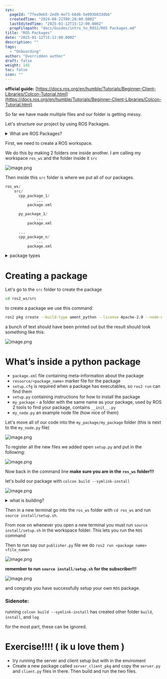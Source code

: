 ```yaml
---
sys:
  pageId: "7fea9eb5-2ed9-4e73-b6d6-5e093b833dbb"
  createdTime: "2024-08-21T00:28:00.000Z"
  lastEditedTime: "2025-01-12T15:12:00.000Z"
  propFilepath: "docs/Guides/intro_to_ROS2/ROS Packages.md"
title: "ROS Packages"
date: "2025-01-12T15:12:00.000Z"
description: ""
tags:
  - "Onboarding"
author: "Overridden author"
draft: false
weight: 145
toc: false
icon: ""
---
```


**official guide:** [https://docs.ros.org/en/humble/Tutorials/Beginner-Client-Libraries/Colcon-Tutorial.html](https://docs.ros.org/en/humble/Tutorials/Beginner-Client-Libraries/Colcon-Tutorial.html)

So far we have made multiple files and our folder is getting messy.

Let's structure our project by using ROS Packages.

<details>

<summary>What are ROS Packages?</summary>

ROS Packages are, as the name implies, packages of code that are highly sharable between ROS developers.

They consist of a folder, `package.xml` file, and source code

```python
      cpp_package_1/
		      ... imagine much code files here ..
          package.xml
```

</details>

First, we need to create a ROS workspace.

We do this by making 2 folders one inside another. I am calling my workspace `ros_ws` and the folder inside it `src`

![image.png](https://prod-files-secure.s3.us-west-2.amazonaws.com/d518164a-d88e-44d1-a4ee-3adb3bd8bce0/70706947-fd18-4537-a67b-e12946812d31/image.png?X-Amz-Algorithm=AWS4-HMAC-SHA256&X-Amz-Content-Sha256=UNSIGNED-PAYLOAD&X-Amz-Credential=ASIAZI2LB4666O4W6HIE%2F20250428%2Fus-west-2%2Fs3%2Faws4_request&X-Amz-Date=20250428T022701Z&X-Amz-Expires=3600&X-Amz-Security-Token=IQoJb3JpZ2luX2VjENH%2F%2F%2F%2F%2F%2F%2F%2F%2F%2FwEaCXVzLXdlc3QtMiJHMEUCIQDPEbOd%2FBV9Z6O8Gx16HQUGusdf%2BFGMzazTAkZKXScI6QIgMzO0%2B%2F3GfQ9oAbwHihfI0iAV3XY0lMKnfm4fzAT3Rtsq%2FwMIahAAGgw2Mzc0MjMxODM4MDUiDHeFtYHZsvHUfDGnOyrcA5a%2F8Aip4ZaPZVEbkipPtoq4%2B6FUqMfRVET2q2GWi5LrguEYNGa0ZAUnsFM4%2FwwjX2TZ6NymGPAq%2FRzb9shYBNU%2FVy%2F7hOcXFtGiWprLtz3Smq%2FS960WVX14Tb20UecYr3lQOyKkjhjOSp4i5NlPNmciz%2FD9sBSrdHzmmoYe7Gv4j2ldnZetceWhp5Z%2Bv%2FNfCcisFY%2BcjrJi5W36xo2wWjyiiXXROkVQyyB6lMvaLmrw4%2F0RAlo0oPPFZQrHiNJdhXvK5M%2F%2BhaUMToINlWZYddz83j00DCjDlVvDdguszpbk%2B8Y4P7jvEf2hmR272NTWZksAQQAFALcKAiUHxKhq9TfVs9fbq%2BcICR2KIbHxOrnjvOZUhHZU34SHgl8482Em7CtEwexYLYlFFxSu%2FNMRhMv4tSNtSGoneRA%2F5X2ubghkcXkvGlei99qUNpseKrFbtukGdfEgJMjCbxKMXW%2FRZ6GUl83sE%2FqZ8fK4751bUUFBCP5g5KrNhX99MCecU5%2FKWbCu0KBukPzq300knqjdf0ALemwsbTgW1jCbOyRPlz64qsmPbMJi7MWQbVOAJ6QpFdlOo71cHZHNdfZycfPribl7mG3e7L3UqzEoFy6cuk%2BVk02jRmad7YZDBnCiMOqiu8AGOqUBGZQC4gfphv2T6y20BIbdE0hl8Jy%2FFZi%2B%2FgW0xe8YFT9yQohTiQnZaq1DVK%2FeSh2Fe4kFkFf51Y6OL%2B6JOZ6F8J1BDEjqfY8FhGER7AXSyVDuF0hE2YEUbNJq639ZCVWdrUSt2yXK%2FAPBqBdrm3N6sj1R0VZfmTqn4%2FTuSYBYbPgAK%2FkH8BALzwkcgxaSWVjRh0mai%2B3dXI2cI7MO3E71tdG8V83q&X-Amz-Signature=03d15ebc4934a000426a5f38deb89ec27e66e1b07e8ec094e80877c935821bd9&X-Amz-SignedHeaders=host&x-id=GetObject)

Then inside this `src` folder is where we put all of our packages.

```python
ros_ws/
    src/
      cpp_package_1/
		      ...
          package.xml

      py_package_1/
		      ...
          package.xml

      ...
      cpp_package_n/
		      ...
          package.xml

```

<details>

<summary>package types</summary>

packages can be either `C++` or python.

the intern file structure is different for each but for this guide we will stick to creating python packages

</details>

# Creating a package

Let's go to the `src` folder to create the package

```bash
cd ros2_ws/src
```

to create a package we use this command:

```bash
ros2 pkg create --build-type ament_python --license Apache-2.0 --node-name my_node my_package
```

a bunch of text should have been printed out but the result should look something like this:

![image.png](https://prod-files-secure.s3.us-west-2.amazonaws.com/d518164a-d88e-44d1-a4ee-3adb3bd8bce0/e6cf1e3f-8512-4a3e-b131-079f800bf3e8/image.png?X-Amz-Algorithm=AWS4-HMAC-SHA256&X-Amz-Content-Sha256=UNSIGNED-PAYLOAD&X-Amz-Credential=ASIAZI2LB4666O4W6HIE%2F20250428%2Fus-west-2%2Fs3%2Faws4_request&X-Amz-Date=20250428T022701Z&X-Amz-Expires=3600&X-Amz-Security-Token=IQoJb3JpZ2luX2VjENH%2F%2F%2F%2F%2F%2F%2F%2F%2F%2FwEaCXVzLXdlc3QtMiJHMEUCIQDPEbOd%2FBV9Z6O8Gx16HQUGusdf%2BFGMzazTAkZKXScI6QIgMzO0%2B%2F3GfQ9oAbwHihfI0iAV3XY0lMKnfm4fzAT3Rtsq%2FwMIahAAGgw2Mzc0MjMxODM4MDUiDHeFtYHZsvHUfDGnOyrcA5a%2F8Aip4ZaPZVEbkipPtoq4%2B6FUqMfRVET2q2GWi5LrguEYNGa0ZAUnsFM4%2FwwjX2TZ6NymGPAq%2FRzb9shYBNU%2FVy%2F7hOcXFtGiWprLtz3Smq%2FS960WVX14Tb20UecYr3lQOyKkjhjOSp4i5NlPNmciz%2FD9sBSrdHzmmoYe7Gv4j2ldnZetceWhp5Z%2Bv%2FNfCcisFY%2BcjrJi5W36xo2wWjyiiXXROkVQyyB6lMvaLmrw4%2F0RAlo0oPPFZQrHiNJdhXvK5M%2F%2BhaUMToINlWZYddz83j00DCjDlVvDdguszpbk%2B8Y4P7jvEf2hmR272NTWZksAQQAFALcKAiUHxKhq9TfVs9fbq%2BcICR2KIbHxOrnjvOZUhHZU34SHgl8482Em7CtEwexYLYlFFxSu%2FNMRhMv4tSNtSGoneRA%2F5X2ubghkcXkvGlei99qUNpseKrFbtukGdfEgJMjCbxKMXW%2FRZ6GUl83sE%2FqZ8fK4751bUUFBCP5g5KrNhX99MCecU5%2FKWbCu0KBukPzq300knqjdf0ALemwsbTgW1jCbOyRPlz64qsmPbMJi7MWQbVOAJ6QpFdlOo71cHZHNdfZycfPribl7mG3e7L3UqzEoFy6cuk%2BVk02jRmad7YZDBnCiMOqiu8AGOqUBGZQC4gfphv2T6y20BIbdE0hl8Jy%2FFZi%2B%2FgW0xe8YFT9yQohTiQnZaq1DVK%2FeSh2Fe4kFkFf51Y6OL%2B6JOZ6F8J1BDEjqfY8FhGER7AXSyVDuF0hE2YEUbNJq639ZCVWdrUSt2yXK%2FAPBqBdrm3N6sj1R0VZfmTqn4%2FTuSYBYbPgAK%2FkH8BALzwkcgxaSWVjRh0mai%2B3dXI2cI7MO3E71tdG8V83q&X-Amz-Signature=5b420534e962e16eb65d64a8b50c92292b353c5be52638a5a38b3590bfc52180&X-Amz-SignedHeaders=host&x-id=GetObject)

# What’s inside a python package

- `package.xml` file containing meta-information about the package
- `resource/<package_name>` marker file for the package
- `setup.cfg` is required when a package has executables, so `ros2 run` can find them
- `setup.py` containing instructions for how to install the package
- `my_package` - a folder with the same name as your package, used by ROS 2 tools to find your package, contains `__init__.py`
- `my_node.py` an example node file (how nice of them)

Let's move all of our code into the `my_package/my_package` folder (this is next to the `my_node.py` file)

![image.png](https://prod-files-secure.s3.us-west-2.amazonaws.com/d518164a-d88e-44d1-a4ee-3adb3bd8bce0/9ce58f11-0da9-4d3e-b86d-506a9685d378/image.png?X-Amz-Algorithm=AWS4-HMAC-SHA256&X-Amz-Content-Sha256=UNSIGNED-PAYLOAD&X-Amz-Credential=ASIAZI2LB4666O4W6HIE%2F20250428%2Fus-west-2%2Fs3%2Faws4_request&X-Amz-Date=20250428T022701Z&X-Amz-Expires=3600&X-Amz-Security-Token=IQoJb3JpZ2luX2VjENH%2F%2F%2F%2F%2F%2F%2F%2F%2F%2FwEaCXVzLXdlc3QtMiJHMEUCIQDPEbOd%2FBV9Z6O8Gx16HQUGusdf%2BFGMzazTAkZKXScI6QIgMzO0%2B%2F3GfQ9oAbwHihfI0iAV3XY0lMKnfm4fzAT3Rtsq%2FwMIahAAGgw2Mzc0MjMxODM4MDUiDHeFtYHZsvHUfDGnOyrcA5a%2F8Aip4ZaPZVEbkipPtoq4%2B6FUqMfRVET2q2GWi5LrguEYNGa0ZAUnsFM4%2FwwjX2TZ6NymGPAq%2FRzb9shYBNU%2FVy%2F7hOcXFtGiWprLtz3Smq%2FS960WVX14Tb20UecYr3lQOyKkjhjOSp4i5NlPNmciz%2FD9sBSrdHzmmoYe7Gv4j2ldnZetceWhp5Z%2Bv%2FNfCcisFY%2BcjrJi5W36xo2wWjyiiXXROkVQyyB6lMvaLmrw4%2F0RAlo0oPPFZQrHiNJdhXvK5M%2F%2BhaUMToINlWZYddz83j00DCjDlVvDdguszpbk%2B8Y4P7jvEf2hmR272NTWZksAQQAFALcKAiUHxKhq9TfVs9fbq%2BcICR2KIbHxOrnjvOZUhHZU34SHgl8482Em7CtEwexYLYlFFxSu%2FNMRhMv4tSNtSGoneRA%2F5X2ubghkcXkvGlei99qUNpseKrFbtukGdfEgJMjCbxKMXW%2FRZ6GUl83sE%2FqZ8fK4751bUUFBCP5g5KrNhX99MCecU5%2FKWbCu0KBukPzq300knqjdf0ALemwsbTgW1jCbOyRPlz64qsmPbMJi7MWQbVOAJ6QpFdlOo71cHZHNdfZycfPribl7mG3e7L3UqzEoFy6cuk%2BVk02jRmad7YZDBnCiMOqiu8AGOqUBGZQC4gfphv2T6y20BIbdE0hl8Jy%2FFZi%2B%2FgW0xe8YFT9yQohTiQnZaq1DVK%2FeSh2Fe4kFkFf51Y6OL%2B6JOZ6F8J1BDEjqfY8FhGER7AXSyVDuF0hE2YEUbNJq639ZCVWdrUSt2yXK%2FAPBqBdrm3N6sj1R0VZfmTqn4%2FTuSYBYbPgAK%2FkH8BALzwkcgxaSWVjRh0mai%2B3dXI2cI7MO3E71tdG8V83q&X-Amz-Signature=09b18ae7fcbd022cf3bc3eb0a31cacd03fd48963e6041794bcf21b29f44f305c&X-Amz-SignedHeaders=host&x-id=GetObject)

To register all the new files we added open `setup.py` and put in the following:

![image.png](https://prod-files-secure.s3.us-west-2.amazonaws.com/d518164a-d88e-44d1-a4ee-3adb3bd8bce0/1cd7c262-4cae-4496-9d75-c178537d24a2/image.png?X-Amz-Algorithm=AWS4-HMAC-SHA256&X-Amz-Content-Sha256=UNSIGNED-PAYLOAD&X-Amz-Credential=ASIAZI2LB4666O4W6HIE%2F20250428%2Fus-west-2%2Fs3%2Faws4_request&X-Amz-Date=20250428T022701Z&X-Amz-Expires=3600&X-Amz-Security-Token=IQoJb3JpZ2luX2VjENH%2F%2F%2F%2F%2F%2F%2F%2F%2F%2FwEaCXVzLXdlc3QtMiJHMEUCIQDPEbOd%2FBV9Z6O8Gx16HQUGusdf%2BFGMzazTAkZKXScI6QIgMzO0%2B%2F3GfQ9oAbwHihfI0iAV3XY0lMKnfm4fzAT3Rtsq%2FwMIahAAGgw2Mzc0MjMxODM4MDUiDHeFtYHZsvHUfDGnOyrcA5a%2F8Aip4ZaPZVEbkipPtoq4%2B6FUqMfRVET2q2GWi5LrguEYNGa0ZAUnsFM4%2FwwjX2TZ6NymGPAq%2FRzb9shYBNU%2FVy%2F7hOcXFtGiWprLtz3Smq%2FS960WVX14Tb20UecYr3lQOyKkjhjOSp4i5NlPNmciz%2FD9sBSrdHzmmoYe7Gv4j2ldnZetceWhp5Z%2Bv%2FNfCcisFY%2BcjrJi5W36xo2wWjyiiXXROkVQyyB6lMvaLmrw4%2F0RAlo0oPPFZQrHiNJdhXvK5M%2F%2BhaUMToINlWZYddz83j00DCjDlVvDdguszpbk%2B8Y4P7jvEf2hmR272NTWZksAQQAFALcKAiUHxKhq9TfVs9fbq%2BcICR2KIbHxOrnjvOZUhHZU34SHgl8482Em7CtEwexYLYlFFxSu%2FNMRhMv4tSNtSGoneRA%2F5X2ubghkcXkvGlei99qUNpseKrFbtukGdfEgJMjCbxKMXW%2FRZ6GUl83sE%2FqZ8fK4751bUUFBCP5g5KrNhX99MCecU5%2FKWbCu0KBukPzq300knqjdf0ALemwsbTgW1jCbOyRPlz64qsmPbMJi7MWQbVOAJ6QpFdlOo71cHZHNdfZycfPribl7mG3e7L3UqzEoFy6cuk%2BVk02jRmad7YZDBnCiMOqiu8AGOqUBGZQC4gfphv2T6y20BIbdE0hl8Jy%2FFZi%2B%2FgW0xe8YFT9yQohTiQnZaq1DVK%2FeSh2Fe4kFkFf51Y6OL%2B6JOZ6F8J1BDEjqfY8FhGER7AXSyVDuF0hE2YEUbNJq639ZCVWdrUSt2yXK%2FAPBqBdrm3N6sj1R0VZfmTqn4%2FTuSYBYbPgAK%2FkH8BALzwkcgxaSWVjRh0mai%2B3dXI2cI7MO3E71tdG8V83q&X-Amz-Signature=2beefa025d0fb9767eaa8c8e1087b4a604748d0fcaebcabae8040d3f25810cbb&X-Amz-SignedHeaders=host&x-id=GetObject)

Now back in the command line **make sure you are in the** **`ros_ws`** **folder!!!**

let's build our package with `colcon build --symlink-install`

![image.png](https://prod-files-secure.s3.us-west-2.amazonaws.com/d518164a-d88e-44d1-a4ee-3adb3bd8bce0/2f2a0d27-b173-48fd-b189-5f5c0ce65619/image.png?X-Amz-Algorithm=AWS4-HMAC-SHA256&X-Amz-Content-Sha256=UNSIGNED-PAYLOAD&X-Amz-Credential=ASIAZI2LB4666O4W6HIE%2F20250428%2Fus-west-2%2Fs3%2Faws4_request&X-Amz-Date=20250428T022701Z&X-Amz-Expires=3600&X-Amz-Security-Token=IQoJb3JpZ2luX2VjENH%2F%2F%2F%2F%2F%2F%2F%2F%2F%2FwEaCXVzLXdlc3QtMiJHMEUCIQDPEbOd%2FBV9Z6O8Gx16HQUGusdf%2BFGMzazTAkZKXScI6QIgMzO0%2B%2F3GfQ9oAbwHihfI0iAV3XY0lMKnfm4fzAT3Rtsq%2FwMIahAAGgw2Mzc0MjMxODM4MDUiDHeFtYHZsvHUfDGnOyrcA5a%2F8Aip4ZaPZVEbkipPtoq4%2B6FUqMfRVET2q2GWi5LrguEYNGa0ZAUnsFM4%2FwwjX2TZ6NymGPAq%2FRzb9shYBNU%2FVy%2F7hOcXFtGiWprLtz3Smq%2FS960WVX14Tb20UecYr3lQOyKkjhjOSp4i5NlPNmciz%2FD9sBSrdHzmmoYe7Gv4j2ldnZetceWhp5Z%2Bv%2FNfCcisFY%2BcjrJi5W36xo2wWjyiiXXROkVQyyB6lMvaLmrw4%2F0RAlo0oPPFZQrHiNJdhXvK5M%2F%2BhaUMToINlWZYddz83j00DCjDlVvDdguszpbk%2B8Y4P7jvEf2hmR272NTWZksAQQAFALcKAiUHxKhq9TfVs9fbq%2BcICR2KIbHxOrnjvOZUhHZU34SHgl8482Em7CtEwexYLYlFFxSu%2FNMRhMv4tSNtSGoneRA%2F5X2ubghkcXkvGlei99qUNpseKrFbtukGdfEgJMjCbxKMXW%2FRZ6GUl83sE%2FqZ8fK4751bUUFBCP5g5KrNhX99MCecU5%2FKWbCu0KBukPzq300knqjdf0ALemwsbTgW1jCbOyRPlz64qsmPbMJi7MWQbVOAJ6QpFdlOo71cHZHNdfZycfPribl7mG3e7L3UqzEoFy6cuk%2BVk02jRmad7YZDBnCiMOqiu8AGOqUBGZQC4gfphv2T6y20BIbdE0hl8Jy%2FFZi%2B%2FgW0xe8YFT9yQohTiQnZaq1DVK%2FeSh2Fe4kFkFf51Y6OL%2B6JOZ6F8J1BDEjqfY8FhGER7AXSyVDuF0hE2YEUbNJq639ZCVWdrUSt2yXK%2FAPBqBdrm3N6sj1R0VZfmTqn4%2FTuSYBYbPgAK%2FkH8BALzwkcgxaSWVjRh0mai%2B3dXI2cI7MO3E71tdG8V83q&X-Amz-Signature=9b248886c0d4adec21e21b9d2a117976c866715f11de41356b2b24cfbae4352f&X-Amz-SignedHeaders=host&x-id=GetObject)

<details>

<summary>what is building?</summary>

if you are a CS major at Rose-Hulman you will learn the answer to this in CSSE132

but TLDR; is it combines all the code files into one program that can be run easily 

</details>

Then in a new terminal go into the `ros_ws` folder with `cd ros_ws` and run `source install/setup.sh`. 

From now on whenever you open a new terminal you must run `source install/setup.sh` in the workspace folder. This lets you run the `ROS` command

Then to run say our `publisher.py` file we do `ros2 run <package name> <file_name>`

![image.png](https://prod-files-secure.s3.us-west-2.amazonaws.com/d518164a-d88e-44d1-a4ee-3adb3bd8bce0/4f4b1219-3a44-4632-aa0a-ce3471699f59/image.png?X-Amz-Algorithm=AWS4-HMAC-SHA256&X-Amz-Content-Sha256=UNSIGNED-PAYLOAD&X-Amz-Credential=ASIAZI2LB4666O4W6HIE%2F20250428%2Fus-west-2%2Fs3%2Faws4_request&X-Amz-Date=20250428T022701Z&X-Amz-Expires=3600&X-Amz-Security-Token=IQoJb3JpZ2luX2VjENH%2F%2F%2F%2F%2F%2F%2F%2F%2F%2FwEaCXVzLXdlc3QtMiJHMEUCIQDPEbOd%2FBV9Z6O8Gx16HQUGusdf%2BFGMzazTAkZKXScI6QIgMzO0%2B%2F3GfQ9oAbwHihfI0iAV3XY0lMKnfm4fzAT3Rtsq%2FwMIahAAGgw2Mzc0MjMxODM4MDUiDHeFtYHZsvHUfDGnOyrcA5a%2F8Aip4ZaPZVEbkipPtoq4%2B6FUqMfRVET2q2GWi5LrguEYNGa0ZAUnsFM4%2FwwjX2TZ6NymGPAq%2FRzb9shYBNU%2FVy%2F7hOcXFtGiWprLtz3Smq%2FS960WVX14Tb20UecYr3lQOyKkjhjOSp4i5NlPNmciz%2FD9sBSrdHzmmoYe7Gv4j2ldnZetceWhp5Z%2Bv%2FNfCcisFY%2BcjrJi5W36xo2wWjyiiXXROkVQyyB6lMvaLmrw4%2F0RAlo0oPPFZQrHiNJdhXvK5M%2F%2BhaUMToINlWZYddz83j00DCjDlVvDdguszpbk%2B8Y4P7jvEf2hmR272NTWZksAQQAFALcKAiUHxKhq9TfVs9fbq%2BcICR2KIbHxOrnjvOZUhHZU34SHgl8482Em7CtEwexYLYlFFxSu%2FNMRhMv4tSNtSGoneRA%2F5X2ubghkcXkvGlei99qUNpseKrFbtukGdfEgJMjCbxKMXW%2FRZ6GUl83sE%2FqZ8fK4751bUUFBCP5g5KrNhX99MCecU5%2FKWbCu0KBukPzq300knqjdf0ALemwsbTgW1jCbOyRPlz64qsmPbMJi7MWQbVOAJ6QpFdlOo71cHZHNdfZycfPribl7mG3e7L3UqzEoFy6cuk%2BVk02jRmad7YZDBnCiMOqiu8AGOqUBGZQC4gfphv2T6y20BIbdE0hl8Jy%2FFZi%2B%2FgW0xe8YFT9yQohTiQnZaq1DVK%2FeSh2Fe4kFkFf51Y6OL%2B6JOZ6F8J1BDEjqfY8FhGER7AXSyVDuF0hE2YEUbNJq639ZCVWdrUSt2yXK%2FAPBqBdrm3N6sj1R0VZfmTqn4%2FTuSYBYbPgAK%2FkH8BALzwkcgxaSWVjRh0mai%2B3dXI2cI7MO3E71tdG8V83q&X-Amz-Signature=161a387210215a265a56fd6cc590a72cfa28e6172eab4b7b8007099b646d9e17&X-Amz-SignedHeaders=host&x-id=GetObject)

**remember to run** **`source install/setup.sh`** **for the subscriber!!!**

![image.png](https://prod-files-secure.s3.us-west-2.amazonaws.com/d518164a-d88e-44d1-a4ee-3adb3bd8bce0/02121119-dad4-49ec-8356-c956108b4243/image.png?X-Amz-Algorithm=AWS4-HMAC-SHA256&X-Amz-Content-Sha256=UNSIGNED-PAYLOAD&X-Amz-Credential=ASIAZI2LB4666O4W6HIE%2F20250428%2Fus-west-2%2Fs3%2Faws4_request&X-Amz-Date=20250428T022701Z&X-Amz-Expires=3600&X-Amz-Security-Token=IQoJb3JpZ2luX2VjENH%2F%2F%2F%2F%2F%2F%2F%2F%2F%2FwEaCXVzLXdlc3QtMiJHMEUCIQDPEbOd%2FBV9Z6O8Gx16HQUGusdf%2BFGMzazTAkZKXScI6QIgMzO0%2B%2F3GfQ9oAbwHihfI0iAV3XY0lMKnfm4fzAT3Rtsq%2FwMIahAAGgw2Mzc0MjMxODM4MDUiDHeFtYHZsvHUfDGnOyrcA5a%2F8Aip4ZaPZVEbkipPtoq4%2B6FUqMfRVET2q2GWi5LrguEYNGa0ZAUnsFM4%2FwwjX2TZ6NymGPAq%2FRzb9shYBNU%2FVy%2F7hOcXFtGiWprLtz3Smq%2FS960WVX14Tb20UecYr3lQOyKkjhjOSp4i5NlPNmciz%2FD9sBSrdHzmmoYe7Gv4j2ldnZetceWhp5Z%2Bv%2FNfCcisFY%2BcjrJi5W36xo2wWjyiiXXROkVQyyB6lMvaLmrw4%2F0RAlo0oPPFZQrHiNJdhXvK5M%2F%2BhaUMToINlWZYddz83j00DCjDlVvDdguszpbk%2B8Y4P7jvEf2hmR272NTWZksAQQAFALcKAiUHxKhq9TfVs9fbq%2BcICR2KIbHxOrnjvOZUhHZU34SHgl8482Em7CtEwexYLYlFFxSu%2FNMRhMv4tSNtSGoneRA%2F5X2ubghkcXkvGlei99qUNpseKrFbtukGdfEgJMjCbxKMXW%2FRZ6GUl83sE%2FqZ8fK4751bUUFBCP5g5KrNhX99MCecU5%2FKWbCu0KBukPzq300knqjdf0ALemwsbTgW1jCbOyRPlz64qsmPbMJi7MWQbVOAJ6QpFdlOo71cHZHNdfZycfPribl7mG3e7L3UqzEoFy6cuk%2BVk02jRmad7YZDBnCiMOqiu8AGOqUBGZQC4gfphv2T6y20BIbdE0hl8Jy%2FFZi%2B%2FgW0xe8YFT9yQohTiQnZaq1DVK%2FeSh2Fe4kFkFf51Y6OL%2B6JOZ6F8J1BDEjqfY8FhGER7AXSyVDuF0hE2YEUbNJq639ZCVWdrUSt2yXK%2FAPBqBdrm3N6sj1R0VZfmTqn4%2FTuSYBYbPgAK%2FkH8BALzwkcgxaSWVjRh0mai%2B3dXI2cI7MO3E71tdG8V83q&X-Amz-Signature=8fea276932133b705520de8165f475507214f40af8efef35c19a9dfb1939fa07&X-Amz-SignedHeaders=host&x-id=GetObject)

and congrats you have successfully setup your own `ROS` package.

### Sidenote:

running `colcon build --symlink-install` has created other folder `build`, `install`, and `log`

for the most part, these can be ignored.

# Exercise!!!! ( ik u love them )

- try running the server and client setup but with in the enviroment
- Create a new package called `server_client_pkg` and copy the `server.py` and `client.py` files in there. Then build and run the two files.
